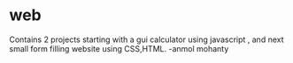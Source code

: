 # web
Contains 2 projects starting with a gui calculator using javascript , and next small form filling website using CSS,HTML.
                                                                              -anmol mohanty
